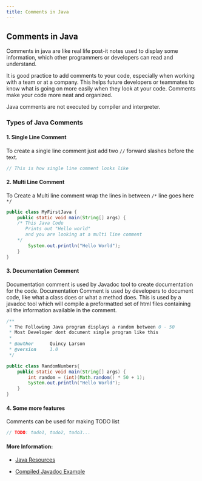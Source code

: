 ```yaml
---
title: Comments in Java
---
```

## Comments in Java

Comments in java are like real life post-it notes used to display some information, which other programmers or developers can read and understand.

It is good practice to add comments to your code, especially when working with a team or at a company. This helps future developers or teammates to know what is going on more easily when they look at your code. Comments make your code more neat and organized.

Java comments are not executed by compiler and interpreter.


### Types of Java Comments

#### 1. Single Line Comment

To create a single line comment just add two `//` forward slashes before the text.

```java
// This is how single line comment looks like
```

#### 2. Multi Line Comment

To Create a Multi line comment wrap the lines in between `/*` line goes here `*/`

```java
public class MyFirstJava {  
    public static void main(String[] args) {  
    /* This Java Code 
       Prints out "Hello world"
       and you are looking at a multi line comment 
    */
        System.out.println("Hello World");  
    }  
}  
```

#### 3. Documentation Comment

Documentation comment is used by Javadoc tool to create documentation for the code. Documentation Comment is used by developers to document code, like what a class does or what a method does. This is used by a javadoc tool which will compile a preformatted set of html files containing all the information available in the comment. 
```java
/**
 * The Following Java program displays a random between 0 - 50
 * Most Developer dont document simple program like this
 * 
 * @author      Quincy Larson
 * @version     1.0
 */

public class RandomNumbers{  
    public static void main(String[] args) {  
        int random = (int)(Math.random() * 50 + 1);
        System.out.println("Hello World");  
    }  
}  
```

#### 4. Some more features
Comments can be used for making TODO list

```java
// TODO: todo1, todo2, todo3...
```


#### More Information:
* [Java Resources](http://guide.freecodecamp.org/java/resources/)

* [Compiled Javadoc Example](https://docs.oracle.com/javase/8/docs/api/)
